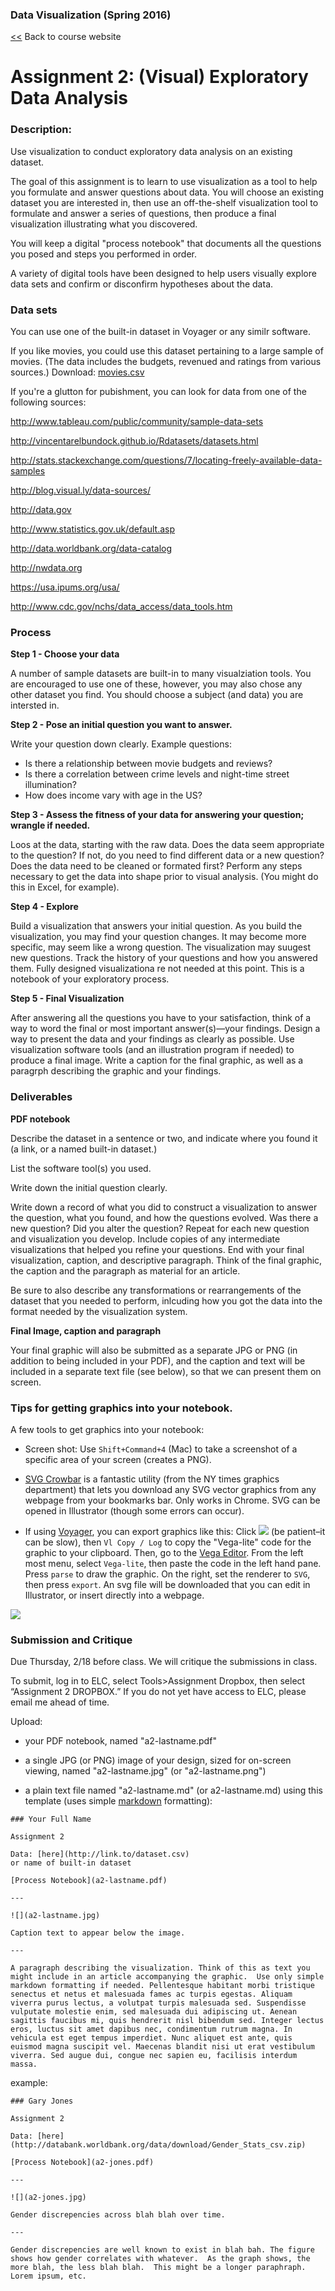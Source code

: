 ### Data Visualization (Spring 2016)[<<](http://datavis-sp16.github.io/) Back to course website
# Assignment 2: (Visual) Exploratory Data Analysis### Description: 
Use visualization to conduct exploratory data analysis on an existing dataset.

The goal of this assignment is to learn to use visualization as a tool to help you formulate and answer questions about data.  You will choose an existing dataset you are interested in, then use an off-the-shelf visualization tool to formulate and answer a series of questions, then produce a final visualization illustrating what you discovered.

You will keep a digital "process notebook" that documents all the questions you posed and steps you performed in order.A variety of digital tools have been designed to help users visually explore data sets and confirm or disconfirm hypotheses about the data. 

### Data sets

You can use one of the built-in dataset in Voyager or any similr software.  

If you like movies, you could use this dataset pertaining to a large sample of movies. (The data includes the budgets, revenued and ratings from various sources.) Download: [movies.csv](../datasets/movies.csv)
If you're a glutton for pubishment, you can look for data from one of the following sources:
http://www.tableau.com/public/community/sample-data-sets

http://vincentarelbundock.github.io/Rdatasets/datasets.html

http://stats.stackexchange.com/questions/7/locating-freely-available-data-samples

http://blog.visual.ly/data-sources/

http://data.gov 

http://www.statistics.gov.uk/default.asp

http://data.worldbank.org/data-catalog

http://nwdata.org

https://usa.ipums.org/usa/

http://www.cdc.gov/nchs/data_access/data_tools.htm


### Process

**Step 1 - Choose your data**  

A number of sample datasets are built-in to many visualziation tools.  You are encouraged to use one of these, however, you may also chose any other dataset you find. You should choose a subject (and data) you are intersted in.

**Step 2 - Pose an initial question you want to answer.**

Write your question down clearly.  Example questions: 

- Is there a relationship between movie budgets and reviews?  
- Is there a correlation between crime levels and night-time street illumination?  
- How does income vary with age in the US?

**Step 3 - Assess the fitness of your data for answering your question; wrangle if needed.**

Loos at the data, starting with the raw data. Does the data seem appropriate to the question? If not, do you need to find different data or a new question? Does the  data need to be cleaned or formated first? Perform any steps necessary to get the data into shape prior to visual analysis.  (You might do this in Excel, for example).

**Step 4 - Explore**

Build a visualization that answers your initial question. As you build the visualization, you may find your question changes. It may become more specific, may seem like a wrong question. The visualization may suugest new questions. Track the history of your questions and how you answered them. Fully designed visualizationa re not needed at this point. This is a notebook of your exploratory process.

**Step 5 - Final Visualization**

After answering all the questions you have to your satisfaction, think of a way to word the final or most important answer(s)—your findings. Design a way to present the data and your findings as clearly as possible. Use visualization software tools (and an illustration program if needed) to produce a final image.  Write a caption for the final graphic, as well as a paragrph describing the graphic and your findings.


### Deliverables

**PDF notebook**

Describe the dataset in a sentence or two, and indicate where you found it (a link, or a named built-in dataset.)

List the software tool(s) you used.

Write down the initial question clearly. 

Write down a record of what you did to construct a visualization to answer the question, what you found, and how the questions evolved. Was there a new question?  Did you alter the question? Repeat for each new question and visualization you develop. Include copies of any intermediate visualizations that helped you refine your questions. End with your final visualization, caption, and descriptive paragraph. Think of the final graphic, the caption and the paragraph as material for an article.

Be sure to also describe any transformations or rearrangements of the dataset that you needed to perform, inlcuding how you got the data into the format needed by the visualization system. 

**Final Image, caption and paragraph**

Your final graphic will also be submitted as a separate JPG or PNG (in addition to being included in your PDF), and the caption and text will be included in a separate text file (see below), so that we can present them on screen.

### Tips for getting graphics into your notebook.

A few tools to get graphics into your notebook:

- Screen shot:  Use ```Shift+Command+4``` (Mac) to take a screenshot of a specific area of your screen (creates a PNG).  

- [SVG Crowbar](http://nytimes.github.io/svg-crowbar/) is a fantastic utility (from the NY times graphics department) that lets you download any SVG vector graphics from any webpage from your bookmarks bar. Only works in Chrome.  SVG can be opened in Illustrator (though some errors can occur).

- If using [Voyager](http://vega.github.io/voyager/), you can export graphics like this:  Click ![](wrench.png) (be patient–it can be slow), then ```Vl Copy / Log``` to copy the "Vega-lite" code for the graphic to your clipboard.  Then, go to the [Vega Editor](http://vega.github.io/vega-editor/).  From the left most menu, select ```Vega-lite```, then paste the code in the left hand pane.  Press ```parse``` to draw the graphic.  On the right, set the renderer to ```SVG```, then press ```export```. An svg file will be downloaded that you can edit in Illustrator, or insert directly into a webpage.

![](vega-editor.png)

### Submission and CritiqueDue Thursday, 2/18 before class.  We will critique the submissions in class.  To submit, log in to ELC, select Tools>Assignment Dropbox, then select “Assignment 2 DROPBOX.” If you do not yet have access to ELC, please email me ahead of time.Upload:

- your PDF notebook, named "a2-lastname.pdf"

- a single JPG (or PNG) image of your design, sized for on-screen viewing, named "a2-lastname.jpg" (or "a2-lastname.png")

- a plain text file named "a2-lastname.md" (or a2-lastname.md) using this template (uses simple [markdown](https://help.github.com/articles/markdown-basics/) formatting):

```
### Your Full Name

Assignment 2

Data: [here](http://link.to/dataset.csv)  
or name of built-in dataset

[Process Notebook](a2-lastname.pdf)

---

![](a2-lastname.jpg)

Caption text to appear below the image.

---

A paragraph describing the visualization. Think of this as text you might include in an article accompanying the graphic.  Use only simple markdown formatting if needed. Pellentesque habitant morbi tristique senectus et netus et malesuada fames ac turpis egestas. Aliquam viverra purus lectus, a volutpat turpis malesuada sed. Suspendisse vulputate molestie enim, sed malesuada dui adipiscing ut. Aenean sagittis faucibus mi, quis hendrerit nisl bibendum sed. Integer lectus eros, luctus sit amet dapibus nec, condimentum rutrum magna. In vehicula est eget tempus imperdiet. Nunc aliquet est ante, quis euismod magna suscipit vel. Maecenas blandit nisi ut erat vestibulum viverra. Sed augue dui, congue nec sapien eu, facilisis interdum massa.
```

example:

```
### Gary Jones

Assignment 2

Data: [here](http://databank.worldbank.org/data/download/Gender_Stats_csv.zip)  

[Process Notebook](a2-jones.pdf)

---

![](a2-jones.jpg)

Gender discrepencies across blah blah over time.  

---

Gender discrepencies are well known to exist in blah bah. The figure shows how gender correlates with whatever.  As the graph shows, the more blah, the less blah blah.  This might be a longer paraphraph.  Lorem ipsum, etc.  
```

